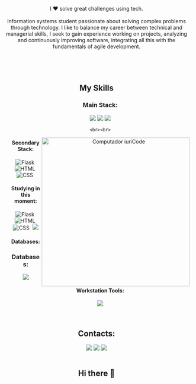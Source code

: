 


<p align="center">I ❤️ solve great challenges using tech. <br><br> Information systems student passionate about solving complex problems through technology. I like to balance my career between technical and managerial skills, I seek to gain experience working on projects, analyzing and continuously improving software, integrating all this with the fundamentals of agile development.</p>&nbsp;

<div  align="center" style="margin-bottom:100px">

 
 &nbsp;
 &nbsp;



## My Skills

<div style="margin-left: 20px;">
    <h3>Main Stack:</h3>
    <img src="https://img.shields.io/badge/Python-14354C?style=for-the-badge&logo=python&logoColor=white">
    <img src="https://img.shields.io/badge/JavaScript-F7DF1E?style=for-the-badge&logo=javascript&logoColor=black">
    <img src="https://img.shields.io/badge/Flask-000000?style=for-the-badge&logo=flask&logoColor=white">
   
    <br><br>


<img src="https://raw.githubusercontent.com/MicaelliMedeiros/micaellimedeiros/master/image/computer-illustration.png" min-width="400px" max-width="400px" width="400px" align="right" alt="Computador iuriCode">

#### Secondary Stack:
![Flask](https://img.shields.io/badge/Flask-000000?style=for-the-badge&logo=flask&logoColor=white)&nbsp;
![HTML](https://img.shields.io/badge/HTML5-E34F26?style=for-the-badge&logo=html5&logoColor=white)&nbsp;
![CSS](https://img.shields.io/badge/CSS3-1572B6?style=for-the-badge&logo=css3&logoColor=white)&nbsp;

#### Studying in this moment:

![Flask](https://img.shields.io/badge/Flask-000000?style=for-the-badge&logo=flask&logoColor=white)&nbsp;
![HTML](https://img.shields.io/badge/HTML5-E34F26?style=for-the-badge&logo=html5&logoColor=white)&nbsp;
![CSS](https://img.shields.io/badge/CSS3-1572B6?style=for-the-badge&logo=css3&logoColor=white)&nbsp;
<img src="https://img.shields.io/badge/GIT-E44C30?style=for-the-badge&logo=git&logoColor=white">
#### Databases:

<h3>Databases:</h3>
<img src="https://img.shields.io/badge/SQL-316192?style=for-the-badge&logo=sql&logoColor=white">


#### Workstation Tools:

<img src="https://img.shields.io/badge/vscode-4285F4?style=for-the-badge&logo=vscode&logoColor=white">
  </div>

&nbsp;
&nbsp;

## Contacts:

<div> 
</a>
<a href = "mailto:contato.leonardo.pmx1@gmail.com"> <img src="https://img.shields.io/badge/-Gmail-%23333?style=for-the-badge&logo=gmail&logoColor=white" target="_blank"></a>
<a href="https://www.linkedin.com/in/leo-araujo-a57710259" target="_blank"><img src="https://img.shields.io/badge/-LinkedIn-%230077B5?style=for-the-badge&logo=linkedin&logoColor=white"  target="_blank"></a> 
<a href="https://medium.com/@LeoSoares11" target="_blank"><img src="https://img.shields.io/badge/-Medium-%23000000?style=for-the-badge&logo=medium&logoColor=white"  target="_blank"></a> 
</div>&nbsp;&nbsp;
 

  
  
## Hi there 👋

<!--
**LeoSoares11/LeoSoares11** is a ✨ _special_ ✨ repository because its `README.md` (this file) appears on your GitHub profile.

Here are some ideas to get you started:

- 🔭 I’m currently working on ...
- 🌱 I’m currently learning ...
- 👯 I’m looking to collaborate on ...
- 🤔 I’m looking for help with ...
- 💬 Ask me about ...
- 📫 How to reach me: ...
- 😄 Pronouns: ...
- ⚡ Fun fact: ...
-->
